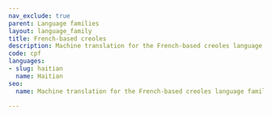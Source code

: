 ```yaml
---
nav_exclude: true
parent: Language families
layout: language_family
title: French-based creoles
description: Machine translation for the French-based creoles language family
code: cpf
languages:
- slug: haitian
  name: Haitian
seo:
  name: Machine translation for the French-based creoles language family

---
```


